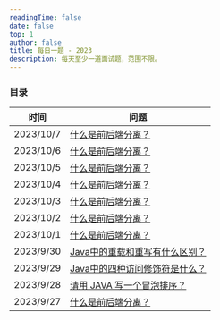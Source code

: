 ```yaml
---
readingTime: false
date: false
top: 1
author: false
title: 每日一题 - 2023
description: 每天至少一道面试题，范围不限。
---
```


### 目录

| 时间        | 问题                                |
|-----------|-----------------------------------|
| 2023/10/7 | [什么是前后端分离？](./10.md#_10-7)        |
| 2023/10/6 | [什么是前后端分离？](./10.md#_10-6)        |
| 2023/10/5 | [什么是前后端分离？](./10.md#_10-5)        |
| 2023/10/4 | [什么是前后端分离？](./10.md#_10-4)        |
| 2023/10/3 | [什么是前后端分离？](./10.md#_10-3)        |
| 2023/10/2 | [什么是前后端分离？](./10.md#_10-2)        |
| 2023/10/1 | [什么是前后端分离？](./10.md#_10-1)        |
| 2023/9/30 | [Java中的重载和重写有什么区别？](./9.md#_9-30) |
| 2023/9/29 | [Java中的四种访问修饰符是什么？](./9.md#_9-29) |
| 2023/9/28 | [请用 JAVA 写一个冒泡排序？](./9.md#_9-28)  |
| 2023/9/27 | [什么是前后端分离？](./9.md#_9-27)         |